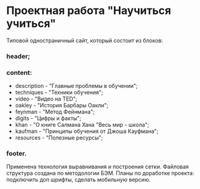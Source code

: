 # Проектная работа "Научиться учиться"

Типовой одностраничный сайт, который состоит из блоков:
### header;
### content:
* description - "Главные проблемы в обучении";
* techniques - "Техники обучения";
* video - "Видео на TED";
* oakley - "История Барбары Оакли";
* feynman - "Метод Фейнмана";
* digits - "Цифры и факты";
* khan - "О книге Салмана Хана "Весь мир - школа";
* kaufman - "Принципы обучения от Джоша Кауфмана";
* resources - "Полезные ресурсы";
### footer.

Применена технология выравнивания и построения сетки.
Файловая структура создана по методологии БЭМ.
Планы по доработке проекта: подключить доп шрифты, сделать мобильную версию.
